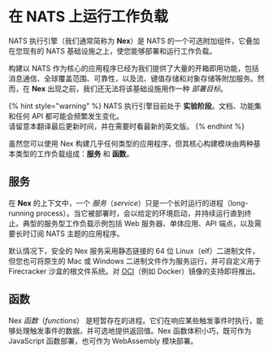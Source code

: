 # 在 NATS 上运行工作负载
NATS 执行引擎（我们通常简称为 **Nex**）是 NATS 的一个可选附加组件，它叠加在您现有的 NATS 基础设施之上，使您能够部署和运行工作负载。

构建以 NATS 作为核心的应用程序已经为我们提供了大量的开箱即用功能，包括消息通信、全球覆盖范围、可靠性，以及流、键值存储和对象存储等附加服务。然而，在 **Nex** 出现之前，我们还无法将该基础设施用作一种 _部署目标_。

{% hint style="warning" %}
NATS 执行引擎目前处于 **实验阶段**。文档、功能集和任何 API 都可能会频繁发生变化。   
请留意本翻译最后更新时间，并在需要时看最新的英文版。
{% endhint %}

虽然您可以使用 Nex 构建几乎任何类型的应用程序，但其核心构建模块由两种基本类型的工作负载组成：**服务** 和 **函数**。

## 服务
在 **Nex** 的上下文中，一个 _服务_（_service_）只是一个长时运行的进程（long-running process）。当它被部署时，会以给定的环境启动，并持续运行直到终止。典型的服务型工作负载示例包括 Web 服务器、单体应用、API 端点，以及需要长时订阅 NATS 主题的应用程序。

默认情况下，安全的 Nex 服务采用静态链接的 64 位 Linux（elf）二进制文件，但您也可将原生的 Mac 或 Windows 二进制文件作为服务运行，并可自定义用于 Firecracker 沙盒的根文件系统。对 [OCI](https://opencontainers.org/)（例如 Docker）镜像的支持即将推出。

## 函数
Nex _函数_（_functions_） 是短暂存在的进程。它们在响应某些触发事件时执行，能够处理触发事件的数据，并可选地提供返回值。Nex 函数体积小巧，既可作为 JavaScript 函数部署，也可作为 WebAssembly 模块部署。